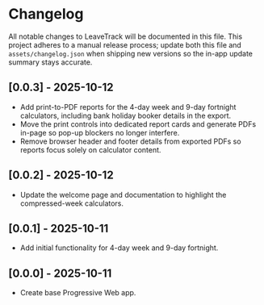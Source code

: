 # Changelog

All notable changes to LeaveTrack will be documented in this file. This project adheres to a manual release process; update both this file and `assets/changelog.json` when shipping new versions so the in-app update summary stays accurate.

## [0.0.3] - 2025-10-12
- Add print-to-PDF reports for the 4-day week and 9-day fortnight calculators, including bank holiday booker details in the export.
- Move the print controls into dedicated report cards and generate PDFs in-page so pop-up blockers no longer interfere.
- Remove browser header and footer details from exported PDFs so reports focus solely on calculator content.

## [0.0.2] - 2025-10-12
- Update the welcome page and documentation to highlight the compressed-week calculators.

## [0.0.1] - 2025-10-11
- Add initial functionality for 4-day week and 9-day fortnight.

## [0.0.0] - 2025-10-11
- Create base Progressive Web app.

